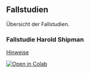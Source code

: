 ## Fallstudien

Übersicht der Fallstudien.

### Fallstudie Harold Shipman

[Hinweise](https://docs.google.com/presentation/d/1gOlKrLmjg5r-f4MoXgI9Qlj9WrPXkm_9SMCUOzQf-vA/edit?usp=sharing)

[![Open in Colab](https://colab.research.google.com/assets/colab-badge.svg)](https://colab.research.google.com/github/kirenz/statistik-fallstudien/blob/main/00-1-shipman-opfer-code.ipynb)
